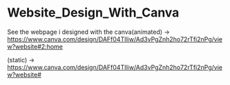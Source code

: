 # Website_Design_With_Canva


See the webpage i designed with the canva(animated) ->
https://www.canva.com/design/DAFf04TIliw/Ad3vPgZnh2ho72rTfi2nPg/view?website#2:home

(static) ->
https://www.canva.com/design/DAFf04TIliw/Ad3vPgZnh2ho72rTfi2nPg/view?website#
